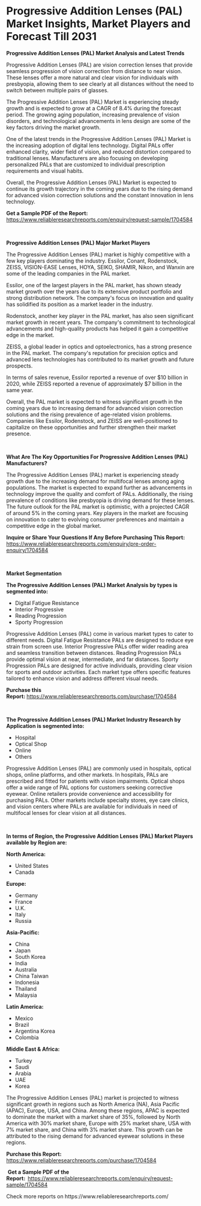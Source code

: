 <p><h1>Progressive Addition Lenses (PAL) Market Insights, Market Players and Forecast Till 2031</h1></p><p><strong>Progressive Addition Lenses (PAL) Market Analysis and Latest Trends</strong></p>
<p><p>Progressive Addition Lenses (PAL) are vision correction lenses that provide seamless progression of vision correction from distance to near vision. These lenses offer a more natural and clear vision for individuals with presbyopia, allowing them to see clearly at all distances without the need to switch between multiple pairs of glasses.</p><p>The Progressive Addition Lenses (PAL) Market is experiencing steady growth and is expected to grow at a CAGR of 8.4% during the forecast period. The growing aging population, increasing prevalence of vision disorders, and technological advancements in lens design are some of the key factors driving the market growth.</p><p>One of the latest trends in the Progressive Addition Lenses (PAL) Market is the increasing adoption of digital lens technology. Digital PALs offer enhanced clarity, wider field of vision, and reduced distortion compared to traditional lenses. Manufacturers are also focusing on developing personalized PALs that are customized to individual prescription requirements and visual habits.</p><p>Overall, the Progressive Addition Lenses (PAL) Market is expected to continue its growth trajectory in the coming years due to the rising demand for advanced vision correction solutions and the constant innovation in lens technology.</p></p>
<p><strong>Get a Sample PDF of the Report:&nbsp;</strong> <a href="https://www.reliableresearchreports.com/enquiry/request-sample/1704584">https://www.reliableresearchreports.com/enquiry/request-sample/1704584</a></p>
<p>&nbsp;</p>
<p><strong>Progressive Addition Lenses (PAL) Major Market Players</strong></p>
<p><p>The Progressive Addition Lenses (PAL) market is highly competitive with a few key players dominating the industry. Essilor, Conant, Rodenstock, ZEISS, VISION-EASE Lenses, HOYA, SEIKO, SHAMIR, Nikon, and Wanxin are some of the leading companies in the PAL market.</p><p>Essilor, one of the largest players in the PAL market, has shown steady market growth over the years due to its extensive product portfolio and strong distribution network. The company's focus on innovation and quality has solidified its position as a market leader in the industry.</p><p>Rodenstock, another key player in the PAL market, has also seen significant market growth in recent years. The company's commitment to technological advancements and high-quality products has helped it gain a competitive edge in the market.</p><p>ZEISS, a global leader in optics and optoelectronics, has a strong presence in the PAL market. The company's reputation for precision optics and advanced lens technologies has contributed to its market growth and future prospects.</p><p>In terms of sales revenue, Essilor reported a revenue of over $10 billion in 2020, while ZEISS reported a revenue of approximately $7 billion in the same year.</p><p>Overall, the PAL market is expected to witness significant growth in the coming years due to increasing demand for advanced vision correction solutions and the rising prevalence of age-related vision problems. Companies like Essilor, Rodenstock, and ZEISS are well-positioned to capitalize on these opportunities and further strengthen their market presence.</p></p>
<p>&nbsp;</p>
<p><strong>What Are The Key Opportunities For Progressive Addition Lenses (PAL) Manufacturers?</strong></p>
<p><p>The Progressive Addition Lenses (PAL) market is experiencing steady growth due to the increasing demand for multifocal lenses among aging populations. The market is expected to expand further as advancements in technology improve the quality and comfort of PALs. Additionally, the rising prevalence of conditions like presbyopia is driving demand for these lenses. The future outlook for the PAL market is optimistic, with a projected CAGR of around 5% in the coming years. Key players in the market are focusing on innovation to cater to evolving consumer preferences and maintain a competitive edge in the global market.</p></p>
<p><strong>Inquire or Share Your Questions If Any Before Purchasing This Report:</strong> <a href="https://www.reliableresearchreports.com/enquiry/pre-order-enquiry/1704584">https://www.reliableresearchreports.com/enquiry/pre-order-enquiry/1704584</a></p>
<p>&nbsp;</p>
<p><strong>Market Segmentation</strong></p>
<p><strong>The Progressive Addition Lenses (PAL) Market Analysis by types is segmented into:</strong></p>
<p><ul><li>Digital Fatigue Resistance</li><li>Interior Progressive</li><li>Reading Progression</li><li>Sporty Progression</li></ul></p>
<p><p>Progressive Addition Lenses (PAL) come in various market types to cater to different needs. Digital Fatigue Resistance PALs are designed to reduce eye strain from screen use. Interior Progressive PALs offer wider reading area and seamless transition between distances. Reading Progression PALs provide optimal vision at near, intermediate, and far distances. Sporty Progression PALs are designed for active individuals, providing clear vision for sports and outdoor activities. Each market type offers specific features tailored to enhance vision and address different visual needs.</p></p>
<p><strong>Purchase this Report:&nbsp;</strong><a href="https://www.reliableresearchreports.com/purchase/1704584">https://www.reliableresearchreports.com/purchase/1704584</a></p>
<p>&nbsp;</p>
<p><strong>The Progressive Addition Lenses (PAL) Market Industry Research by Application is segmented into:</strong></p>
<p><ul><li>Hospital</li><li>Optical Shop</li><li>Online</li><li>Others</li></ul></p>
<p><p>Progressive Addition Lenses (PAL) are commonly used in hospitals, optical shops, online platforms, and other markets. In hospitals, PALs are prescribed and fitted for patients with vision impairments. Optical shops offer a wide range of PAL options for customers seeking corrective eyewear. Online retailers provide convenience and accessibility for purchasing PALs. Other markets include specialty stores, eye care clinics, and vision centers where PALs are available for individuals in need of multifocal lenses for clear vision at all distances.</p></p>
<p>&nbsp;</p>
<p><strong>In terms of Region, the Progressive Addition Lenses (PAL) Market Players available by Region are:</strong></p>
<p>
    <p> <strong> North America: </strong>
        <ul>
            <li>United States</li>
            <li>Canada</li>
        </ul>
        </p> 
    <p> <strong> Europe: </strong>
        <ul>
            <li>Germany</li>
            <li>France</li>
            <li>U.K.</li>
            <li>Italy</li>
            <li>Russia</li>
        </ul>
        </p> 
    <p> <strong> Asia-Pacific: </strong>
        <ul>
            <li>China</li>
            <li>Japan</li>
            <li>South Korea</li>
            <li>India</li>
            <li>Australia</li>
            <li>China Taiwan</li>
            <li>Indonesia</li>
            <li>Thailand</li>
            <li>Malaysia</li>
        </ul>
        </p> 
    <p> <strong> Latin America: </strong>
        <ul>
            <li>Mexico</li>
            <li>Brazil</li>
            <li>Argentina Korea</li>
            <li>Colombia</li>
        </ul>
        </p> 
    <p> <strong> Middle East & Africa: </strong>
        <ul>
            <li>Turkey</li>
            <li>Saudi</li>
            <li>Arabia</li>
            <li>UAE</li>
            <li>Korea</li>
        </ul>
    </p>
    </p>
<p><p>The Progressive Addition Lenses (PAL) market is projected to witness significant growth in regions such as North America (NA), Asia Pacific (APAC), Europe, USA, and China. Among these regions, APAC is expected to dominate the market with a market share of 35%, followed by North America with 30% market share, Europe with 25% market share, USA with 7% market share, and China with 3% market share. This growth can be attributed to the rising demand for advanced eyewear solutions in these regions.</p></p>
<p><strong>Purchase this Report: </strong><a href="https://www.reliableresearchreports.com/purchase/1704584">https://www.reliableresearchreports.com/purchase/1704584</a></p>
<p>&nbsp;<strong>Get a Sample PDF of the Report:&nbsp;&nbsp;</strong><a href="https://www.reliableresearchreports.com/enquiry/request-sample/1704584">https://www.reliableresearchreports.com/enquiry/request-sample/1704584</a></p>
<p><strong></strong></p>
<p>Check more reports on https://www.reliableresearchreports.com/</p>